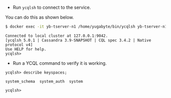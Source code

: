 
* Run `ycqlsh` to connect to the service.

You can do this as shown below.

```sh
$ docker exec -it yb-tserver-n1 /home/yugabyte/bin/ycqlsh yb-tserver-n1
```

```output
Connected to local cluster at 127.0.0.1:9042.
[ycqlsh 5.0.1 | Cassandra 3.9-SNAPSHOT | CQL spec 3.4.2 | Native protocol v4]
Use HELP for help.
ycqlsh>
```

* Run a YCQL command to verify it is working.

```cql
ycqlsh> describe keyspaces;
```

```output
system_schema  system_auth  system

ycqlsh>
```
